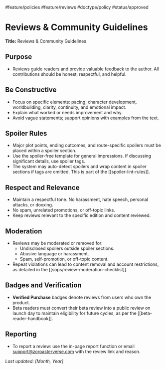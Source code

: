#feature/policies #feature/reviews #doctype/policy #status/approved

# Reviews & Community Guidelines

**Title:** Reviews & Community Guidelines

## Purpose

- Reviews guide readers and provide valuable feedback to the author. All contributions should be honest, respectful, and helpful.

## Be Constructive

- Focus on specific elements: pacing, character development, worldbuilding, clarity, continuity, and emotional impact.
- Explain what worked or needs improvement and why.
- Avoid vague statements; support opinions with examples from the text.

## Spoiler Rules

- Major plot points, ending outcomes, and route-specific spoilers must be placed within a spoiler section.
- Use the spoiler-free template for general impressions. If discussing significant details, use spoiler tags.
- The system may auto-detect spoilers and wrap content in spoiler sections if tags are omitted. This is part of the [[spoiler-lint-rules]].

## Respect and Relevance

- Maintain a respectful tone. No harassment, hate speech, personal attacks, or doxxing.
- No spam, unrelated promotions, or off-topic links.
- Keep reviews relevant to the specific edition and content reviewed.

## Moderation

- Reviews may be moderated or removed for:
  - Undisclosed spoilers outside spoiler sections.
  - Abusive language or harassment.
  - Spam, self-promotion, or off-topic content.
- Repeat violations can lead to content removal and account restrictions, as detailed in the [[sops/review-moderation-checklist]].

## Badges and Verification

- **Verified Purchase** badges denote reviews from users who own the product.
- Beta readers must convert their beta review into a public review on launch day to maintain eligibility for future cycles, as per the [[beta-reader-handbook]].

## Reporting

- To report a review: use the in-page report function or email support@zoroasterverse.com with the review link and reason.

_Last updated: [Month, Year]_